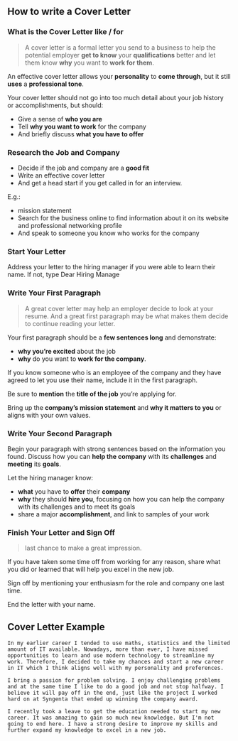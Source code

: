 ## How to write a Cover Letter

### What is the Cover Letter like / for 

> A cover letter is a formal letter you send to a business to help the potential employer **get to know** your **qualifications** better and let them know **why** you want to **work for them**.

An effective cover letter allows your **personality** to **come through**, but it still **uses** a **professional tone**.

Your cover letter should not go into too much detail about your job history or accomplishments, but should: 
+ Give a sense of **who you are**
+ Tell **why you want to work** for the company
+ And briefly discuss **what you have to offer**

### Research the Job and Company

+ Decide if the job and company are a **good fit**
+ Write an effective cover letter
+ And get a head start if you get called in for an interview.


E.g.:
+ mission statement
+ Search for the business online to find information about it on its website and professional networking profile
+  And speak to someone you know who works for the company

### Start Your Letter

Address your letter to the hiring manager if you were able to learn their name. 
If not, type Dear Hiring Manage

### Write Your First Paragraph

> A great cover letter may help an employer decide to look at your resume.
> And a great first paragraph may be what makes them decide to continue reading your letter.

Your first paragraph should be a **few sentences long** and demonstrate:
+ **why you’re excited** about the job
+ **why** do you want to **work for the company**.

If you know someone who is an employee of the company and they have agreed to let you use their name, include it in the first paragraph.

Be sure to **mention** the **title of the job** you’re applying for.

Bring up the **company’s mission statement** and **why it matters to you** or aligns with your own values.

### Write Your Second Paragraph

Begin your paragraph with strong sentences based on the information you found. Discuss how you can **help the company** with its **challenges** and **meeting** its **goals**.

Let the hiring manager know:
 + **what** you have to **offer** their **company**
 + **why** they should **hire you**,
 focusing on how you can help the company with its challenges and to meet its goals
 + share a major **accomplishment**, and link to samples of your work

### Finish Your Letter and Sign Off

> last chance to make a great impression.

If you have taken some time off from working for any reason, share what you did or learned that will help you excel in the new job.

Sign off by mentioning your enthusiasm for the role and company one last time.

End the letter with your name.

## Cover Letter Example

```
In my earlier career I tended to use maths, statistics and the limited amount of IT available. Nowadays, more than ever, I have missed opportunities to learn and use modern technology to streamline my work. Therefore, I decided to take my chances and start a new career in IT which I think aligns well with my personality and preferences. 

I bring a passion for problem solving. I enjoy challenging problems and at the same time I like to do a good job and not stop halfway. I believe it will pay off in the end, just like the project I worked hard on at Syngenta that ended up winning the company award.

I recently took a leave to get the education needed to start my new career. It was amazing to gain so much new knowledge. But I'm not going to end here. I have a strong desire to improve my skills and further expand my knowledge to excel in a new job.
```